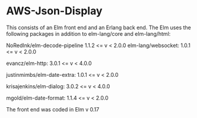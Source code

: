 # AWS-Json-Display

This consists of an Elm front end and an Erlang back end. The Elm uses the following packages in addition to elm-lang/core and elm-lang/html:

NoRedInk/elm-decode-pipeline 1.1.2 <= v < 2.0.0
elm-lang/websocket: 1.0.1 <= v < 2.0.0

evancz/elm-http: 3.0.1 <= v < 4.0.0

justinmimbs/elm-date-extra: 1.0.1 <= v < 2.0.0

krisajenkins/elm-dialog: 3.0.2 <= v < 4.0.0

mgold/elm-date-format: 1.1.4 <= v < 2.0.0


The front end was coded in Elm v 0.17
